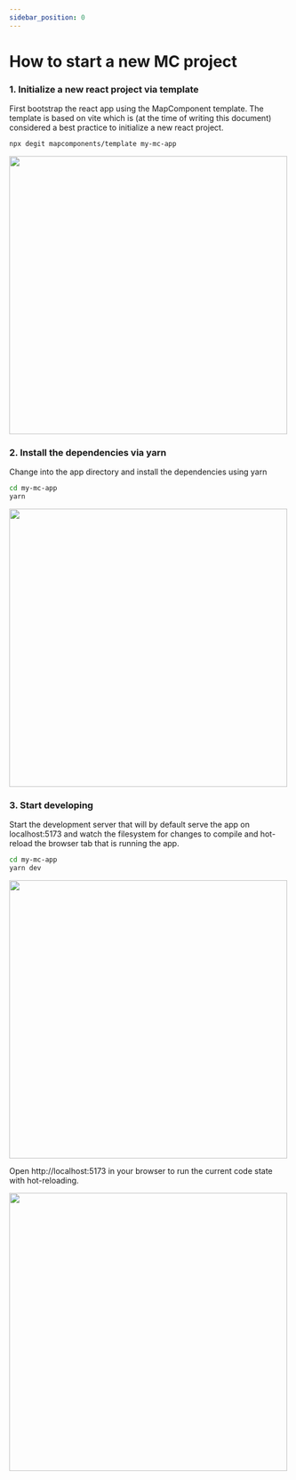 ```yaml
---
sidebar_position: 0
---
```


# How to start a new MC project

<!--@abc: config({ "asciinema": { "speed": 1, "cols": 60, "rows": 10 } }) -->

### 1. Initialize a new react project via template

First bootstrap the react app using the MapComponent template. The template is based on vite which is (at the time of writing this document) considered a best practice to initialize a new react project.

```bash
npx degit mapcomponents/template my-mc-app
```

<img src="/img/start_new_project_1.gif" width="500" />

### 2. Install the dependencies via yarn

Change into the app directory and install the dependencies using yarn

```bash
cd my-mc-app
yarn
```

<img src="/img/start_new_project_2.gif" width="500" />

### 3. Start developing

Start the development server that will by default serve the app on localhost:5173 and watch the filesystem for changes to compile and hot-reload the browser tab that is running the app.

```bash
cd my-mc-app
yarn dev
```

<img src="/img/start_new_project_3.gif" width="500" />

Open http://localhost:5173 in your browser to run the current code state with hot-reloading.

<img src="/img/start_new_project_4.gif" width="500" />

<!--@abc: browse({"url":"http://localhost:5173", "service_command":"cd my-mc-app && yarn dev"}) -->
